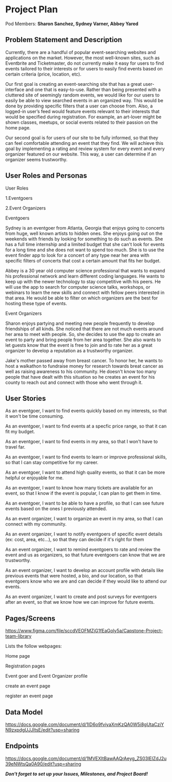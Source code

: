 # Project Plan

Pod Members: **Sharon Sanchez, Sydney Varner, Abbey Yared**

## Problem Statement and Description

Currently, there are a handful of popular event-searching websites and applications on the market. However, the most well-known sites, such as Eventbrite and Ticketmaster, do not currently make it easy for users to find events tailored to their interests or for users to easily find events based on certain criteria (price, location, etc). 

Our first goal is creating an event-searching site that has a great user-interface and one that is easy-to-use. Rather than being presented with a cluttered site of seemingly random events, we would like for our users to easily be able to view searched events in an organized way. This would be done by providing specific filters that a user can choose from. Also, a logged-in user’s feed would feature events relevant to their interests that would be specified during registration. For example, an art-lover might be shown classes, meetups, or social events related to their passion on the home page.

Our second goal is for users of our site to be fully informed, so that they can feel comfortable attending an event that they find. We will achieve this goal by implementing a rating and review system for every event and every organizer featured on our website. This way, a user can determine if an organizer seems trustworthy.


## User Roles and Personas

User Roles

1.Eventgoers

2.Event Organizers

Eventgoers

Sydney is an eventgoer from Atlanta, Georgia that enjoys going to concerts from huge, well known artists to hidden ones. She enjoys going out on the weekends with friends by looking for something to do such as events. She has a full time internship and a limited budget that she can't look for events for a long time and she does not want to spend too much. She is to use the event finder app to look for a concert of any type near her area with specific filters of concerts that cost a certain amount that fits her budget.

Abbey is a 30 year old computer science professional that wants to expand his professional network and learn different coding languages. He wants to keep up with the newer technology to stay competitive with his peers. He will use the app to search for computer science talks, workshops, or webinars to learn the new skills and connect with fellow peers interested in that area. He would be able to filter on which organizers are the best for hosting these type of events.

Event Organizers

Sharon enjoys partying and meeting new people frequently to develop friendships of all kinds. She noticed that there are not much events around her area to meet with people. So, she decides to use the app to create an event to party and bring people from her area together. She also wants to let guests know that the event is free to join and to rate her as a great organizer to develop a reputation as a trustworthy organizer.

Jake's mother passed away from breast cancer. To honor her, he wants to host a walkathon to fundraise money for research towards breat cancer as well as raising awareness to his community. He doesn't know too many people that have dealt with this situation so he creates an event for his county to reach out and connect with those who went through it.



## User Stories


As an eventgoer, I want to find events quickly based on my interests, so that it won't be time consuming.

As an eventgoer, I want to find events at a specfic price range, so that it can fit my budget.

As an eventgoer, I want to find events in my area, so that I won't have to travel far.

As an eventgoer, I want to find events to learn or improve professional skills, so that I can stay competitive for my career.

As an eventgoer, I want to attend high quality events, so that it can be more helpful or enjoyable for me.

As an eventgoer, I want to know how many tickets are available for an event, so that I know if the event is popular, I can plan to get them in time.

As an eventgoer, I want to be able to have a profile, so that I can see future events based on the ones I previously attended.

As an event organizer, I want to organize an event in my area, so that I can connect with my community.

As an event organizer, I want to notify eventgoers of specific event details (ex: cost, area, etc...), so that they can decide if it's right for them

As an event organizer, I want to remind eventgoers to rate and review the event and us as organizers, so that future eventgoers can know that we are trustworthy.

As an event organizer, I want to develop an account profile with details like previous events that were hosted, a bio, and our location, so that eventgoers know who we are and can decide if they would like to attend our events.

As an event organizer, I want to create and post surveys for eventgoers after an event, so that we know how we can improve for future events.

## Pages/Screens

https://www.figma.com/file/sccdVEOFMZjG1fEaGoly5a/Capstone-Project-team-library

Lists the follow webpages:

Home page

Registration pages

Event goer and Event Organizer profile

create an event page

register an event page

## Data Model
https://docs.google.com/document/d/1ID6o9fviyaXmKzQA0W5i8gUtaCziYN9zxpdgUJJItsE/edit?usp=sharing

## Endpoints

https://docs.google.com/document/d/1MVEXItBawAAQrAeyg_ZS03lEIZdJ2u39eNWtsQa0A90/edit?usp=sharing

***Don't forget to set up your Issues, Milestones, and Project Board!***
